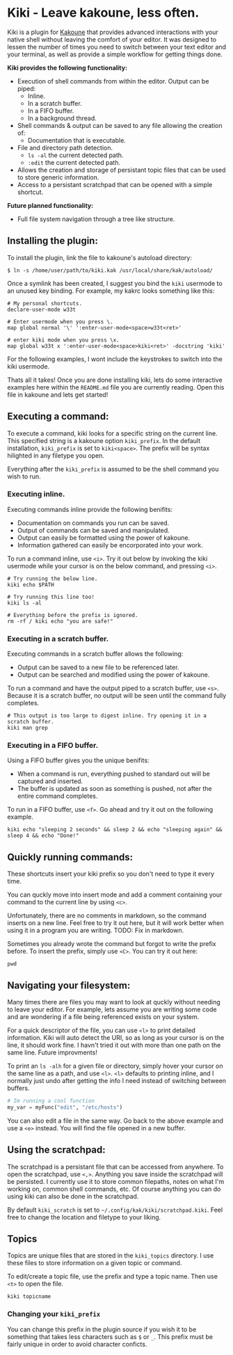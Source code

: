 # Kiki - Leave kakoune, less often.

Kiki is a plugin for [Kakoune](https://github.com/mawww/kakoune) that provides
advanced interactions with your native shell without leaving the comfort of
your editor. It was designed to lessen the number of times you need to switch
between your text editor and your terminal, as well as provide a simple workflow
for getting things done.

**Kiki provides the following functionality:**
 - Execution of shell commands from within the editor. Output can be piped:
   - Inline.
   - In a scratch buffer.
   - In a FIFO buffer.
   - In a background thread.
 - Shell commands & output can be saved to any file allowing the creation of:
   - Documentation that is executable.
 - File and directory path detection.
   - `ls -al` the current detected path.
   - `:edit` the current detected path.
 - Allows the creation and storage of persistant topic files that can be used
   to store generic information.
 - Access to a persistant scratchpad that can be opened with a simple shortcut.

**Future planned functionality:**
 - Full file system navigation through a tree like structure.

## Installing the plugin:
To install the plugin, link the file to kakoune's autoload directory:
```
$ ln -s /home/user/path/to/kiki.kak /usr/local/share/kak/autoload/
```

Once a symlink has been created, I suggest you bind the `kiki` usermode to
an unused key binding. For example, my kakrc looks something like this:
```
# My personal shortcuts.
declare-user-mode w33t

# Enter usermode when you press \.
map global normal '\' ':enter-user-mode<space>w33t<ret>'

# enter kiki mode when you press \x.
map global w33t x ':enter-user-mode<space>kiki<ret>' -docstring 'kiki'
```

For the following examples, I wont include the keystrokes to switch into the
kiki usermode.

Thats all it takes! Once you are done installing kiki, lets do some interactive
examples here within the `README.md` file you are currently reading. Open this
file in kakoune and lets get started!

## Executing a command:

To execute a command, kiki looks for a specific string on the current line. This
specified string is a kakoune option `kiki_prefix`. In the default installation,
`kiki_prefix` is set to `kiki<space>`. The prefix will be syntax hilighted in
any filetype you open.

Everything after the `kiki_prefix` is assumed to be the shell command you wish
to run.

### Executing inline.
Executing commands inline provide the following benifits:
 - Documentation on commands you run can be saved.
 - Output of commands can be saved and manipulated.
 - Output can easily be formatted using the power of kakoune.
 - Information gathered can easily be encorporated into your work.

To run a command inline, use `<i>`. Try it out below by invoking the kiki usermode
while your cursor is on the below command, and pressing `<i>`.
```
# Try running the below line.
kiki echo $PATH

# Try running this line too!
kiki ls -al

# Everything before the prefix is ignored.
rm -rf / kiki echo "you are safe!"
```


### Executing in a scratch buffer.
Executing commands in a scratch buffer allows the following:
 - Output can be saved to a new file to be referenced later.
 - Output can be searched and modified using the power of kakoune.

To run a command and have the output piped to a scratch buffer, use `<s>`. Because
it is a scratch buffer, no output will be seen until the command fully completes.
```
# This output is too large to digest inline. Try opening it in a scratch buffer.
kiki man grep
```


### Executing in a FIFO buffer.

Using a FIFO buffer gives you the unique benifits:
 - When a command is run, everything pushed to standard out will be captured
   and inserted.
 - The buffer is updated as soon as something is pushed, not after the entire
   command completes.

To run in a FIFO buffer, use `<f>`. Go ahead and try it out on the following
example.

```
kiki echo "sleeping 2 seconds" && sleep 2 && echo "sleeping again" && sleep 4 && echo "Done!"
```

## Quickly running commands:

These shortcuts insert your kiki prefix so you don't need to type it every time.

You can quckly move into insert mode and add a comment containing your command
to the current line by using `<c>`.

Unfortunately, there are no comments in markdown, so the command inserts on a
new line. Feel free to try it out here, but it will work better when using it
in a program you are writing.
TODO: Fix in markdown.

Sometimes you already wrote the command but forgot to write the prefix before.
To insert the prefix, simply use `<C>`. You can try it out here:
```
pwd
```


## Navigating your filesystem:

Many times there are files you may want to look at quckly without needing
to leave your editor. For example, lets assume you are writing some code
and are wondering if a file being referenced exists on your system.

For a quick descriptor of the file, you can use `<l>` to print detailed
information. Kiki will auto detect the URI, so as long as your cursor is on
the line, it should work fine. I havn't tried it out with more than one
path on the same line. Future improvments!

To print an `ls -alh` for a given file or directory, simply hover your cursor
on the same line as a path, and use `<l>`. `<l>` defaults to printing inline, and
I normally just undo after getting the info I need instead of switching
between buffers.

```python
# Im running a cool function
my_var = myFunc("edit", "/etc/hosts")

```

You can also edit a file in the same way. Go back to the above example and use
a `<e>` instead. You will find the file opened in a new buffer.

## Using the scratchpad:

The scratchpad is a persistant file that can be accessed from anywhere. To open
the scratchpad, use `<,>`. Anything you save inside the scratchpad will be
persisted. I currently use it to store common filepaths, notes on what I'm
working on, common shell commands, etc. Of course anything you can do using
kiki can also be done in the scratchpad.

By default `kiki_scratch` is set to `~/.config/kak/kiki/scratchpad.kiki`. Feel
free to change the location and filetype to your liking.

## Topics

Topics are unique files that are stored in the `kiki_topics` directory. I use
these files to store information on a given topic or command.

To edit/create a topic file, use the prefix and type a topic name. Then use `<t>`
to open the file.

```
kiki topicname
```

### Changing your `kiki_prefix`
You can change this prefix in the plugin
source if you wish it to be something that takes less characters such as `$` or
`_`. This prefix must be fairly unique in order to avoid character conficts.

